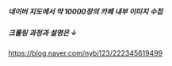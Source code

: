 ##### 네이버 지도에서 약 10000장의 카페 내부 이미지 수집</br>

##### 크롤링 과정과 설명은 ↓</br>
https://blog.naver.com/nybi123/222345619499
